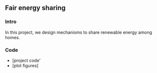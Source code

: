## Fair energy sharing

### Intro
In this project, we design mechanisms to share renewable energy among homes.

### Code
- [project code'
- [plot figures]

